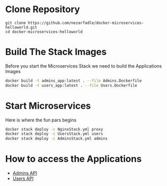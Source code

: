 # Clone Repository
```
git clone https://github.com/nezarfadle/docker-microservices-helloworld.git
cd docker-microservices-helloworld
```

# Build The Stack Images

Before you start the Microservices Stack we need to build the Applications Images

```bash
docker build -t admins_app:latest . --file Admins.Dockerfile
docker build -t users_app:latest . --file Users.Dockerfile
```

# Start Microservices

Here is where the fun pars begins

```bash
docker stack deploy -c NginxStack.yml proxy
docker stack deploy -c UsersStack.yml users
docker stack deploy -c AdminsStack.yml admins
```

# How to access the Applications

+ [Admins API](http://localhost:9090/admins)
+ [Users API ](http://localhost:9090/users)